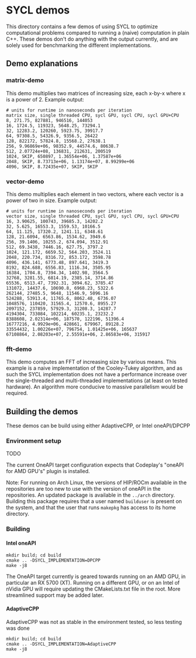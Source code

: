 # SYCL demos

This directory contains a few demos of using SYCL to optimize computational
problems compared to running a (naive) computation in plain C++. These demos
don't do anything with the output currently, and are solely used for
benchmarking the different implementations.

## Demo explanations

### matrix-demo

This demo multiplies two matrices of increasing size, each x-by-x where x is a
power of 2. Example output:

```
# units for runtime in nanoseconds per iteration
matrix size, single threaded CPU, sycl GPU, sycl CPU, sycl GPU+CPU
8, 271.75, 827881, 946516, 144053
16, 1724.5, 119323, 5648.25, 73294.1
32, 12283.2, 120260, 5923.75, 39917.7
64, 97308.5, 54326.9, 9356.5, 26422
128, 822172, 57824.8, 15568.2, 27638.1
256, 9.96869e+06, 98352.9, 44574.6, 80638.7
512, 2.07724e+08, 136831, 212631, 200519
1024, SKIP, 650897, 1.36554e+06, 1.37587e+06
2048, SKIP, 8.73713e+06, 1.13174e+07, 8.99299e+06
4096, SKIP, 8.72435e+07, SKIP, SKIP
```

### vector-demo

This demo multiplies each element in two vectors, where each vector is a power
of two in size. Example output:

```
# units for runtime in nanoseconds per iteration
vector size, single threaded CPU, sycl GPU, sycl CPU, sycl GPU+CPU
16, 3.90625, 100743, 39685.3, 14202.2
32, 5.625, 16553.3, 1559.53, 10166.5
64, 11.125, 17320.2, 1241.11, 6348.61
128, 21.6094, 6563.86, 1534.62, 3949.6
256, 39.1406, 10255.2, 674.094, 3512.91
512, 69.3438, 7446.16, 627.75, 3797.2
1024, 121.172, 6659.52, 564.203, 3524.11
2048, 220.734, 8316.72, 853.172, 3598.78
4096, 436.141, 6773.48, 897.641, 3419.3
8192, 824.688, 6556.83, 1116.34, 3505.95
16384, 1704.8, 7394.34, 1402.98, 3564.5
32768, 3281.55, 6814.19, 2385.14, 3714.86
65536, 6513.47, 7392.31, 3094.62, 3785.47
131072, 14437.6, 10690.8, 6968.23, 5322.6
262144, 27485.5, 9648, 11546.9, 5096.16
524288, 53913.4, 11765.6, 8062.48, 6736.07
1048576, 110420, 31565.4, 12570.6, 8955.27
2097152, 237859, 57929.3, 31208.3, 14287.7
4194304, 733084, 102214, 60235.1, 23232.2
8388608, 2.02314e+06, 187570, 122196, 51396.4
16777216, 4.9929e+06, 428661, 679967, 89128.2
33554432, 1.00226e+07, 796754, 1.01425e+06, 165637
67108864, 2.08203e+07, 2.55591e+06, 2.86583e+06, 315917
```

### fft-demo

This demo computes an FFT of increasing size by various means. This example
is a naive implementation of the Cooley-Tukey algorithm, and as such the SYCL
implementation does not have a performance increase over the single-threaded
and multi-threaded implementations (at least on tested hardware). An algorithm
more conducive to massive parallelism would be required.

## Building the demos

These demos can be build using either AdaptiveCPP, or Intel oneAPI/DPCPP

### Environment setup

TODO

The current OneAPI target configuration expects that Codeplay's "oneAPI for AMD
GPU's" plugin is installed.

Note: For running on Arch Linux, the versions of HIP/ROCm available in the
repositories are too new to use with the version of oneAPI in the repositories.
An updated package is available in the `../arch` directory. Building this
package requires that a user named `builduser` is present on the system, and
that the user that runs `makepkg` has access to its home directory.

### Building

#### Intel oneAPI

```
mkdir build; cd build
cmake .. -DSYCL_IMPLEMENTATION=DPCPP
make -j8
```

The OneAPI target currently is geared towards running on an AMD GPU, in
particular an RX 5700 (XT). Running on a different GPU, or on an Intel of nVidia
GPU will require updating the CMakeLists.txt file in the root. More streamlined
support may be added later.

#### AdaptiveCPP

AdaptiveCPP was not as stable in the environment tested, so less testing was done

```
mkdir build; cd build
cmake .. -DSYCL_IMPLEMENTATION=AdaptiveCPP
make -j8
```
